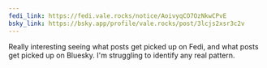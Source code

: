 ```yaml
---
fedi_link: https://fedi.vale.rocks/notice/AoivyqCO7OzNkwCPvE
bsky_link: https://bsky.app/profile/vale.rocks/post/3lcjs2xsr3c2v
---
```


Really interesting seeing what posts get picked up on Fedi, and what posts get picked up on Bluesky. I'm struggling to identify any real pattern.
